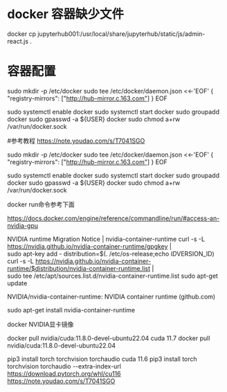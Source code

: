 
# docker 容器缺少文件


docker cp jupyterhub001:/usr/local/share/jupyterhub/static/js/admin-react.js .


# 容器配置
sudo mkdir -p /etc/docker
sudo tee /etc/docker/daemon.json <<-'EOF'
{
  "registry-mirrors": ["http://hub-mirror.c.163.com"]
}
EOF

sudo systemctl enable docker
sudo systemctl start docker
sudo groupadd docker
sudo gpasswd -a ${USER} docker
sudo chmod a+rw /var/run/docker.sock


#参考教程
https://note.youdao.com/s/T7041SGO

sudo mkdir -p /etc/docker
sudo tee /etc/docker/daemon.json <<-'EOF'
{
  "registry-mirrors": ["http://hub-mirror.c.163.com"]
}
EOF

sudo systemctl enable docker
sudo systemctl start docker
sudo groupadd docker
sudo gpasswd -a ${USER} docker
sudo chmod a+rw /var/run/docker.sock

docker run命令参考下面

https://docs.docker.com/engine/reference/commandline/run/#access-an-nvidia-gpu

NVIDIA runtime
Migration Notice | nvidia-container-runtime
curl -s -L https://nvidia.github.io/nvidia-container-runtime/gpgkey | \
  sudo apt-key add -
distribution=$(. /etc/os-release;echo $ID$VERSION_ID)
curl -s -L https://nvidia.github.io/nvidia-container-runtime/$distribution/nvidia-container-runtime.list | \
  sudo tee /etc/apt/sources.list.d/nvidia-container-runtime.list
sudo apt-get update


NVIDIA/nvidia-container-runtime: NVIDIA container runtime (github.com)

sudo apt-get install nvidia-container-runtime

docker NVIDIA显卡镜像


docker pull nvidia/cuda:11.8.0-devel-ubuntu22.04
cuda 11.7
docker pull nvidia/cuda:11.8.0-devel-ubuntu22.04


pip3 install torch torchvision torchaudio
cuda 11.6
pip3 install torch torchvision torchaudio --extra-index-url https://download.pytorch.org/whl/cu116
https://note.youdao.com/s/T7041SGO

